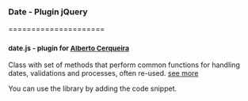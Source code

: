 ### Date - Plugin jQuery
=====================
### <sup>date.js - plugin for [Alberto Cerqueira](https://github.com/albertocerqueira "Alberto Cerqueira")</sup>

Class with set of methods that perform common functions for handling dates, validations and processes, often re-used. [see more](https://github.com/g6tech/web-plugins-js/tree/master/plugins/date/2.6.0/date.js "see more")

You can use the library by adding the code snippet.
<code>
<script type="text/javascript" src="https://raw.githubusercontent.com/g6tech/web-plugins-js/master/plugins/date/jsdate.js"></script>
</code>